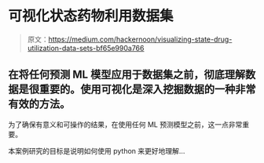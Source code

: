 # 可视化状态药物利用数据集

> 原文：<https://medium.com/hackernoon/visualizing-state-drug-utilization-data-sets-bf65e990a766>

## 在将任何预测 ML 模型应用于数据集之前，彻底理解数据是很重要的。使用可视化是深入挖掘数据的一种非常有效的方法。

为了确保有意义和可操作的结果，在使用任何 ML 预测模型之前，这一点非常重要。

本案例研究的目标是说明如何使用 python 来更好地理解…
